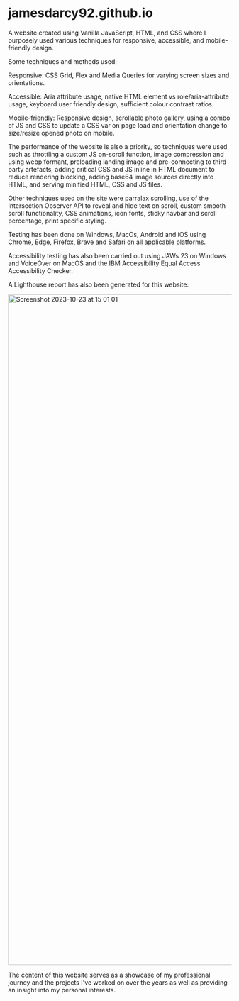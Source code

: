 # jamesdarcy92.github.io
A website created using Vanilla JavaScript, HTML, and CSS where I purposely used various techniques for responsive, accessible, and mobile-friendly design.

Some techniques and methods used:

Responsive: CSS Grid, Flex and Media Queries for varying screen sizes and orientations.

Accessible: Aria attribute usage, native HTML element vs role/aria-attribute usage, keyboard user friendly design, sufficient colour contrast ratios.

Mobile-friendly: Responsive design, scrollable photo gallery, using a combo of JS and CSS to update a CSS var on page load and orientation change to size/resize opened photo on mobile.

The performance of the website is also a priority, so techniques were used such as throttling a custom JS on-scroll function, image compression and using webp formant, preloading landing image and pre-connecting to third party artefacts, adding critical CSS and JS inline in HTML document to reduce rendering blocking, adding base64 image sources directly into HTML, and serving minified HTML, CSS and JS files.

Other techniques used on the site were parralax scrolling, use of the Intersection Observer API to reveal and hide text on scroll, custom smooth scroll functionality, CSS animations, icon fonts, sticky navbar and scroll percentage, print specific styling.

Testing has been done on Windows, MacOs, Android and iOS using Chrome, Edge, Firefox, Brave and Safari on all applicable platforms.

Accessibility testing has also been carried out using JAWs 23 on Windows and VoiceOver on MacOS and the IBM Accessibility Equal Access Accessibility Checker.

A Lighthouse report has also been generated for this website:

<img width="1512" alt="Screenshot 2023-10-23 at 15 01 01" src="https://github.com/jamesdarcy92/jamesdarcy92.github.io/assets/55546351/b01e6f4d-2328-461d-b55b-c0f2144a66b5">

The content of this website serves as a showcase of my professional journey and the projects I've worked on over the years as well as providing an insight into my personal interests.

